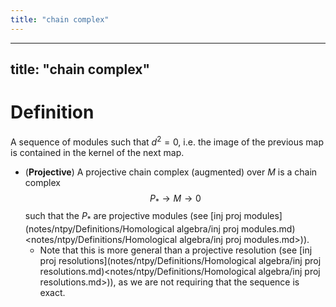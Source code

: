 ```yaml
---
title: "chain complex"
---
```


---
title: "chain complex"
---

# Definition
A sequence of modules such that $d^2=0$, i.e. the image of the previous map is contained in the kernel of the next map.

- (**Projective**) A projective chain complex (augmented) over $M$ is a chain complex $$P_\ast\to M\to 0$$ such that the $P_\ast$ are projective modules (see [inj proj modules](notes/ntpy/Definitions/Homological algebra/inj proj modules.md)<notes/ntpy/Definitions/Homological algebra/inj proj modules.md>)).
	- Note that this is more general than a projective resolution (see [inj proj resolutions](notes/ntpy/Definitions/Homological algebra/inj proj resolutions.md)<notes/ntpy/Definitions/Homological algebra/inj proj resolutions.md>)), as we are not requiring that the sequence is exact.
